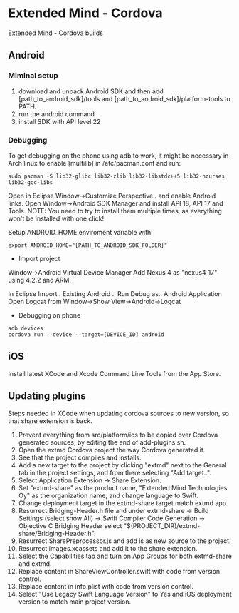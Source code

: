 Extended Mind - Cordova
========================

Extended Mind - Cordova builds

Android
-------

### Miminal setup

1. download and unpack Android SDK and then add [path_to_android_sdk]/tools and [path_to_android_sdk]/platform-tools to PATH.
2. run the android command
3. install SDK with API level 22

### Debugging

To get debugging on the phone using adb to work, it might be necessary in Arch linux to enable [multilib] in /etc/pacman.conf and run:

```
sudo pacman -S lib32-glibc lib32-zlib lib32-libstdc++5 lib32-ncurses lib32-gcc-libs
```

Open in Eclipse Window->Customize Perspective.. and enable Android links.
Open Window->Android SDK Manager and install API 18, API 17 and Tools.
NOTE: You need to try to install them multiple times, as everything won't be installed with one click!

Setup ANDROID_HOME enviroment variable with:
```
export ANDROID_HOME="[PATH_TO_ANDROID_SDK_FOLDER]"
```

* Import project

Window->Android Virtual Device Manager
Add Nexus 4 as "nexus4_17" using 4.2.2 and ARM.

In Eclipse Import.. Existing Android ..
Run Debug as.. Android Application
Open Logcat from Window->Show View->Android->Logcat

* Debugging on phone

```
adb devices
cordova run --device --target=[DEVICE_ID] android
```

iOS
---

Install latest XCode and Xcode Command Line Tools from the App Store.

Updating plugins
----------------

Steps needed in XCode when updating cordova sources to new version, so that share extension is back.

1. Prevent everything from src/platform/ios to be copied over Cordova generated sources, by editing the end of add-plugins.sh.
2. Open the extmd Cordova project the way Cordova generated it.
3. See that the project compiles and installs.
4. Add a new target to the project by clicking "extmd" next to the General tab in the project settings, and from there selecting "Add target..".
5. Select Application Extension -> Share Extension.
6. Set "extmd-share" as the product name, "Extended Mind Technologies Oy" as the organization name, and change language to Swift.
7. Change deployment target in the extmd-share target match extmd app.
8. Resurrect Bridging-Header.h file and under extmd-share -> Build Settings (select show All) -> Swift Compiler Code Generation -> Objective C Bridging Header select "$(PROJECT_DIR)/extmd-share/Bridging-Header.h".
9. Resurrect SharePreprocessor.js and add is as new source to the project.
10. Resurrect images.xcassets and add it to the share extension.
11. Select the Capabilities tab and turn on App Groups for both extmd-share and extmd.
12. Replace content in ShareViewController.swift with code from version control.
13. Replace content in info.plist with code from version control.
14. Select "Use Legacy Swift Language Version" to Yes and iOS deployment version to match main project version.
